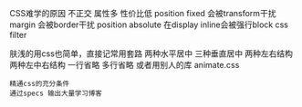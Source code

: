 CSS难学的原因
	不正交 属性多 性价比低
	position fixed 会被transform干扰
	margin 会被border干扰
	position absolute 在display inline会被强行block
	css filter
	
肤浅的用css也简单，直接记常用套路
	两种水平居中 三种垂直居中 两种左右结构  两种左中右结构 一行省略 多行省略
	或者用别人的库 animate.css
	
	精通css的充分条件 
	通过specs 输出大量学习博客 
